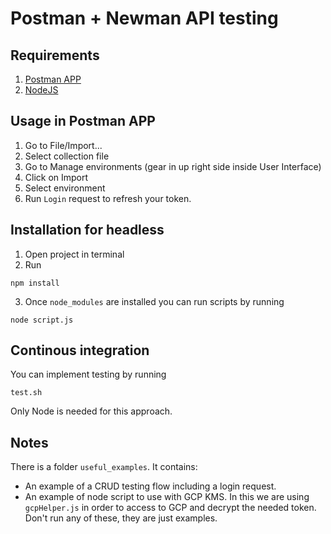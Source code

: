 # Postman + Newman API testing

## Requirements
1. [Postman APP](https://www.getpostman.com/downloads/)
2. [NodeJS](https://nodejs.org/en/)

## Usage in Postman APP
1. Go to File/Import...
2. Select collection file
3. Go to Manage environments (gear in up right side inside User Interface)
4. Click on Import
5. Select environment
6. Run `Login` request to refresh your token.

## Installation for headless
1. Open project in terminal
2. Run 
```
npm install
```
3. Once `node_modules` are installed you can run scripts by running
```
node script.js
```

## Continous integration
You can implement testing by running
```
test.sh
```
Only Node is needed for this approach.

## Notes
There is a folder `useful_examples`. It contains:
- An example of a CRUD testing flow including a login request.
- An example of node script to use with GCP KMS. In this we are using `gcpHelper.js` in order to access to GCP and decrypt the needed token. 
Don't run any of these, they are just examples. 
